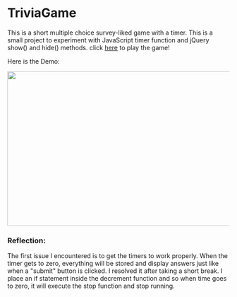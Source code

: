 # TriviaGame

This is a short multiple choice survey-liked game with a timer. This is a small project to experiment with JavaScript timer function and jQuery show() and hide() methods. click [here](https://ngl4.github.io/TriviaGame/) to play the game!

Here is the Demo: 

<div style="text-align:center"><img src="https://github.com/ngl4/TriviaGame/blob/master/assets/images/TriviaGame1.gif" width="624" height="350" /></div>

### Reflection: 

The first issue I encountered is to get the timers to work properly. When the timer gets to zero, everything will be stored and display answers just like when a "submit" button is clicked. I resolved it after taking a short break. I place an if statement inside the decrement function and so when time goes to zero, it will execute the stop function and stop running. 
